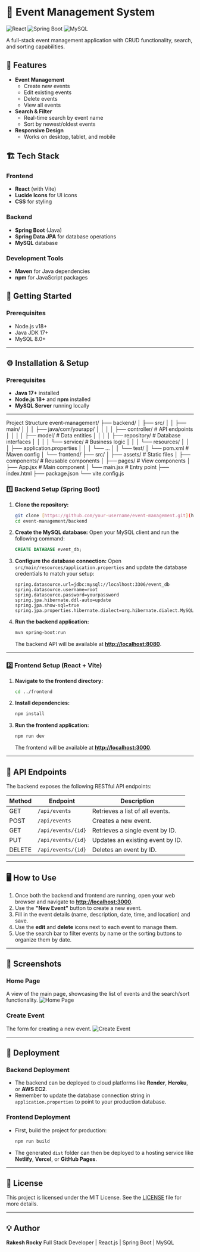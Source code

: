 # 📅 Event Management System

![React](https://img.shields.io/badge/React-20232A?style=for-the-badge&logo=react&logoColor=61DAFB)
![Spring Boot](https://img.shields.io/badge/Spring_Boot-6DB33F?style=for-the-badge&logo=spring&logoColor=white)
![MySQL](https://img.shields.io/badge/MySQL-005C84?style=for-the-badge&logo=mysql&logoColor=white)

A full-stack event management application with CRUD functionality, search, and sorting capabilities.

## 🌟 Features
- **Event Management**
  - Create new events
  - Edit existing events
  - Delete events
  - View all events
- **Search & Filter**
  - Real-time search by event name
  - Sort by newest/oldest events
- **Responsive Design**
  - Works on desktop, tablet, and mobile

## 🏗️ Tech Stack
### Frontend
- **React** (with Vite)
- **Lucide Icons** for UI icons
- **CSS** for styling

### Backend
- **Spring Boot** (Java)
- **Spring Data JPA** for database operations
- **MySQL** database

### Development Tools
- **Maven** for Java dependencies
- **npm** for JavaScript packages

## 🚀 Getting Started

### Prerequisites
- Node.js v18+
- Java JDK 17+
- MySQL 8.0+
---

## ⚙️ Installation & Setup

### Prerequisites
- **Java 17+** installed
- **Node.js 18+** and **npm** installed
- **MySQL Server** running locally

---
Project Structure
event-management/
├── backend/
│   ├── src/
│   │   ├── main/
│   │   │   ├── java/com/yourapp/
│   │   │   │   ├── controller/   # API endpoints
│   │   │   │   ├── model/        # Data entities
│   │   │   │   ├── repository/   # Database interfaces
│   │   │   │   └── service/      # Business logic
│   │   │   └── resources/
│   │   │       ├── application.properties
│   │   │       └── ...
│   │   └── test/
│   └── pom.xml                   # Maven config
│
└── frontend/
    ├── src/
    │   ├── assets/               # Static files
    │   ├── components/           # Reusable components
    │   ├── pages/                # View components
    │   ├── App.jsx               # Main component
    │   └── main.jsx              # Entry point
    ├── index.html
    ├── package.json
    └── vite.config.js



### 1️⃣ Backend Setup (Spring Boot)

1.  **Clone the repository:**
    ```bash
    git clone [https://github.com/your-username/event-management.git](https://github.com/your-username/event-management.git)
    cd event-management/backend
    ```

2.  **Create the MySQL database:**
    Open your MySQL client and run the following command:
    ```sql
    CREATE DATABASE event_db;
    ```

3.  **Configure the database connection:**
    Open `src/main/resources/application.properties` and update the database credentials to match your setup:
    ```properties
    spring.datasource.url=jdbc:mysql://localhost:3306/event_db
    spring.datasource.username=root
    spring.datasource.password=yourpassword
    spring.jpa.hibernate.ddl-auto=update
    spring.jpa.show-sql=true
    spring.jpa.properties.hibernate.dialect=org.hibernate.dialect.MySQL8Dialect
    ```

4.  **Run the backend application:**
    ```bash
    mvn spring-boot:run
    ```
    The backend API will be available at **[http://localhost:8080](http://localhost:8080)**.

---

### 2️⃣ Frontend Setup (React + Vite)

1.  **Navigate to the frontend directory:**
    ```bash
    cd ../frontend
    ```

2.  **Install dependencies:**
    ```bash
    npm install
    ```

3.  **Run the frontend application:**
    ```bash
    npm run dev
    ```
    The frontend will be available at **[http://localhost:3000](http://localhost:3000)**.

---

## 🔗 API Endpoints

The backend exposes the following RESTful API endpoints:

| Method | Endpoint           | Description                      |
| ------ | ------------------ | -------------------------------- |
| GET    | `/api/events`      | Retrieves a list of all events.  |
| POST   | `/api/events`      | Creates a new event.             |
| GET    | `/api/events/{id}` | Retrieves a single event by ID.  |
| PUT    | `/api/events/{id}` | Updates an existing event by ID. |
| DELETE | `/api/events/{id}` | Deletes an event by ID.          |

---

## 🖥 How to Use

1.  Once both the backend and frontend are running, open your web browser and navigate to **[http://localhost:3000](http://localhost:3000)**.
2.  Use the **"New Event"** button to create a new event.
3.  Fill in the event details (name, description, date, time, and location) and save.
4.  Use the **edit** and **delete** icons next to each event to manage them.
5.  Use the search bar to filter events by name or the sorting buttons to organize them by date.

---

## 📸 Screenshots

### Home Page
A view of the main page, showcasing the list of events and the search/sort functionality.
![Home Page](screenshots/homepage.png)

### Create Event
The form for creating a new event.
![Create Event](screenshots/create-event.png)

---

## 🚀 Deployment

### Backend Deployment
-   The backend can be deployed to cloud platforms like **Render**, **Heroku**, or **AWS EC2**.
-   Remember to update the database connection string in `application.properties` to point to your production database.

### Frontend Deployment
-   First, build the project for production:
    ```bash
    npm run build
    ```
-   The generated `dist` folder can then be deployed to a hosting service like **Netlify**, **Vercel**, or **GitHub Pages**.

---

## 📝 License

This project is licensed under the MIT License. See the [LICENSE](LICENSE) file for more details.

---

## 💡 Author

**Rakesh Rocky** Full Stack Developer | React.js | Spring Boot | MySQL
